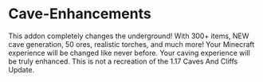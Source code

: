 # Cave-Enhancements
This addon completely changes the underground! With 300+ items, NEW cave generation, 50 ores, realistic torches, and much more! Your Minecraft experience will be changed like never before. Your caving experience will be truly enhanced. This is not a recreation of the 1.17 Caves And Cliffs Update. 
